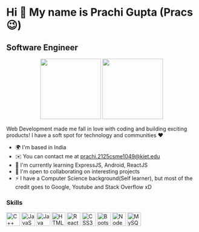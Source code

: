 Hi 👋 My name is Prachi Gupta (Pracs 😉)
==============================

Software Engineer
-----------------



<p align="center"> <img src="https://octodex.github.com/images/yogitocat.png" height="160px" width="160px"> <img src="https://octodex.github.com/images/NUX_Octodex.gif" height="160px" width="160px"> </p>

 
   Web Development made me fall in love with coding and building exciting products! I have a soft spot for technology and communities ❤️

* 🌍  I'm based in India
* ✉️  You can contact me at [prachi.2125csme1049@kiet.edu](mailto:prachi.2125csme1049@kiet.edu)
* 🧠  I'm currently learning ExpressJS, Android, ReactJS
* 🤝  I'm open to collaborating on interesting projects
* ⚡  I have a Computer Science background(Self learner), but most of the credit goes to Google, Youtube and Stack Overflow xD



### Skills

<p align="left">
<a href="https://docs.microsoft.com/en-us/cpp/?view=msvc-170" target="_blank" rel="noreferrer"><img src="https://raw.githubusercontent.com/danielcranney/readme-generator/main/public/icons/skills/cplusplus-colored.svg" width="36" height="36" alt="C++" /></a>
<a href="https://developer.mozilla.org/en-US/docs/Web/JavaScript" target="_blank" rel="noreferrer"><img src="https://raw.githubusercontent.com/danielcranney/readme-generator/main/public/icons/skills/javascript-colored.svg" width="36" height="36" alt="JavaScript" /></a>
<!-- <a href="https://www.python.org/" target="_blank" rel="noreferrer"><img src="https://raw.githubusercontent.com/danielcranney/readme-generator/main/public/icons/skills/python-colored.svg" width="36" height="36" alt="Python" /></a> -->
<a href="https://www.oracle.com/java/" target="_blank" rel="noreferrer"><img src="https://raw.githubusercontent.com/danielcranney/readme-generator/main/public/icons/skills/java-colored.svg" width="36" height="36" alt="Java" /></a>
<a href="https://developer.mozilla.org/en-US/docs/Glossary/HTML5" target="_blank" rel="noreferrer"><img src="https://raw.githubusercontent.com/danielcranney/readme-generator/main/public/icons/skills/html5-colored.svg" width="36" height="36" alt="HTML5" /></a>
<a href="https://reactjs.org/" target="_blank" rel="noreferrer"><img src="https://raw.githubusercontent.com/danielcranney/readme-generator/main/public/icons/skills/react-colored.svg" width="36" height="36" alt="React" /></a>
<a href="https://www.w3.org/TR/CSS/#css" target="_blank" rel="noreferrer"><img src="https://raw.githubusercontent.com/danielcranney/readme-generator/main/public/icons/skills/css3-colored.svg" width="36" height="36" alt="CSS3" /></a>
<a href="https://getbootstrap.com/" target="_blank" rel="noreferrer"><img src="https://raw.githubusercontent.com/danielcranney/readme-generator/main/public/icons/skills/bootstrap-colored.svg" width="36" height="36" alt="Bootstrap" /></a>
<a href="https://nodejs.org/en/" target="_blank" rel="noreferrer"><img src="https://raw.githubusercontent.com/danielcranney/readme-generator/main/public/icons/skills/nodejs-colored.svg" width="36" height="36" alt="NodeJS" /></a>
<a href="https://www.mysql.com/" target="_blank" rel="noreferrer"><img src="https://raw.githubusercontent.com/danielcranney/readme-generator/main/public/icons/skills/mysql-colored.svg" width="36" height="36" alt="MySQL" /></a>
<!-- <a href="https://laravel.com/" target="_blank" rel="noreferrer"><img src = "https://logospng.org/download/laravel/logo-laravel-icon-1024.png" width="36" height="36" alt="Laravel 8"/></a> -->
<!-- <a href="https://reactnative.dev/" target="_blank" rel="noreferrer"><img src = "https://raw.githubusercontent.com/kristerkari/react-native-svg-transformer/HEAD/images/react-native-logo.png" width="36" height="36" alt="React Native"/></a> -->
<!-- <a href="https://flask.palletsprojects.com/en/2.1.x/" target="_blank" rel="noreferrer"><img src = "https://cdn.freebiesupply.com/logos/large/2x/flask-logo-png-transparent.png" width="36" height="36" alt="Flask"/></a> -->
<!-- <a href="https://www.djangoproject.com/" target="_blank" rel="noreferrer"><img src = "https://cdn.freebiesupply.com/logos/large/2x/django-logo-png-transparent.png" width="36" height="36" alt="Django"/></a> -->
<!-- <a href="https://flutter.dev/" target="_blank" rel="noreferrer"><img src = "https://freebiehive.com/wp-content/uploads/2022/10/Google-Flutter-Icon-PNG.jpg" width="36" height="36" alt="Flutter"/></a> -->
<!-- <a href="https://dart.dev/" target="_blank" rel="noreferrer"><img src = "https://image.pngaaa.com/400/23400-middle.png" width="36" height="36" alt="Dart"/></a> -->

</p>
